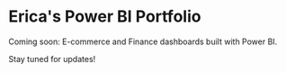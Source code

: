 # Erica's Power BI Portfolio

Coming soon: E-commerce and Finance dashboards built with Power BI.

Stay tuned for updates!
